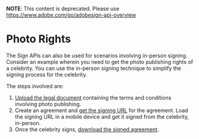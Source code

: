  **NOTE**: This content is deprecated. Please use https://www.adobe.com/go/adobesign-api-overview

# Photo Rights

The Sign APIs can also be used for scenarios involving in-person signing. Consider an example wherein you need to get the photo publishing rights of a celebrity. You can use the in-person signing technique to simplify the signing process for the celebrity.

The steps involved are:

1. [Upload the legal document](../api_usage/send_signing.md) containing the terms and conditions involving photo publishing. 
2. Create an agreement and [get the signing URL](../api_usage/get_signing_url.md) for the agreement. Load the signing URL in a mobile device and get it signed from the celebrity, in-person.
3. Once the celebrity signs, [download the signed agreement](../api_usage/download_agreement.md).